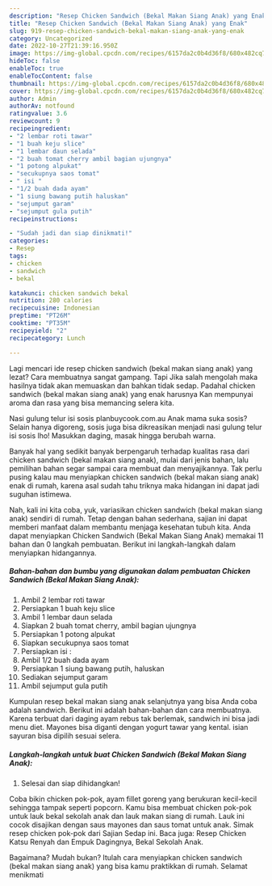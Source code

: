 ```yaml
---
description: "Resep Chicken Sandwich (Bekal Makan Siang Anak) yang Enak"
title: "Resep Chicken Sandwich (Bekal Makan Siang Anak) yang Enak"
slug: 919-resep-chicken-sandwich-bekal-makan-siang-anak-yang-enak
category: Uncategorized
date: 2022-10-27T21:39:16.950Z
image: https://img-global.cpcdn.com/recipes/6157da2c0b4d36f8/680x482cq70/chicken-sandwich-bekal-makan-siang-anak-foto-resep-utama.jpg
hideToc: false
enableToc: true
enableTocContent: false
thumbnail: https://img-global.cpcdn.com/recipes/6157da2c0b4d36f8/680x482cq70/chicken-sandwich-bekal-makan-siang-anak-foto-resep-utama.jpg
cover: https://img-global.cpcdn.com/recipes/6157da2c0b4d36f8/680x482cq70/chicken-sandwich-bekal-makan-siang-anak-foto-resep-utama.jpg
author: Admin
authorAv: notfound
ratingvalue: 3.6
reviewcount: 9
recipeingredient:
- "2 lembar roti tawar"
- "1 buah keju slice"
- "1 lembar daun selada"
- "2 buah tomat cherry ambil bagian ujungnya"
- "1 potong alpukat"
- "secukupnya saos tomat"
- " isi "
- "1/2 buah dada ayam"
- "1 siung bawang putih haluskan"
- "sejumput garam"
- "sejumput gula putih"
recipeinstructions:

- "Sudah jadi dan siap dinikmati!"
categories:
- Resep
tags:
- chicken
- sandwich
- bekal

katakunci: chicken sandwich bekal 
nutrition: 280 calories
recipecuisine: Indonesian
preptime: "PT26M"
cooktime: "PT35M"
recipeyield: "2"
recipecategory: Lunch

---
```



Lagi mencari ide resep chicken sandwich (bekal makan siang anak) yang lezat? Cara membuatnya sangat gampang. Tapi Jika salah mengolah maka hasilnya tidak akan memuaskan dan bahkan tidak sedap. Padahal chicken sandwich (bekal makan siang anak) yang enak harusnya Kan mempunyai aroma dan rasa yang bisa memancing selera kita.


Nasi gulung telur isi sosis planbuycook.com.au Anak mama suka sosis? Selain hanya digoreng, sosis juga bisa dikreasikan menjadi nasi gulung telur isi sosis lho! Masukkan daging, masak hingga berubah warna.

Banyak hal yang sedikit banyak berpengaruh terhadap kualitas rasa dari chicken sandwich (bekal makan siang anak), mulai dari jenis bahan, lalu pemilihan bahan segar sampai cara membuat dan menyajikannya. Tak perlu pusing kalau mau menyiapkan chicken sandwich (bekal makan siang anak) enak di rumah, karena asal sudah tahu triknya maka hidangan ini dapat jadi suguhan istimewa.


Nah, kali ini kita coba, yuk, variasikan chicken sandwich (bekal makan siang anak) sendiri di rumah. Tetap dengan bahan sederhana, sajian ini dapat memberi manfaat dalam membantu menjaga kesehatan tubuh kita. Anda dapat menyiapkan Chicken Sandwich (Bekal Makan Siang Anak) memakai 11 bahan dan 0 langkah pembuatan. Berikut ini langkah-langkah dalam menyiapkan hidangannya.

<!--inarticleads1-->

##### Bahan-bahan dan bumbu yang digunakan dalam pembuatan Chicken Sandwich (Bekal Makan Siang Anak):

1. Ambil 2 lembar roti tawar
1. Persiapkan 1 buah keju slice
1. Ambil 1 lembar daun selada
1. Siapkan 2 buah tomat cherry, ambil bagian ujungnya
1. Persiapkan 1 potong alpukat
1. Siapkan secukupnya saos tomat
1. Persiapkan  isi :
1. Ambil 1/2 buah dada ayam
1. Persiapkan 1 siung bawang putih, haluskan
1. Sediakan sejumput garam
1. Ambil sejumput gula putih


Kumpulan resep bekal makan siang anak selanjutnya yang bisa Anda coba adalah sandwich. Berikut ini adalah bahan-bahan dan cara membuatnya. Karena terbuat dari daging ayam rebus tak berlemak, sandwich ini bisa jadi menu diet. Mayones bisa diganti dengan yogurt tawar yang kental. isian sayuran bisa dipilih sesuai selera. 

<!--inarticleads2-->

##### Langkah-langkah untuk buat Chicken Sandwich (Bekal Makan Siang Anak):


1. Selesai dan siap dihidangkan!

Coba bikin chicken pok-pok, ayam fillet goreng yang berukuran kecil-kecil sehingga tampak seperti popcorn. Kamu bisa membuat chicken pok-pok untuk lauk bekal sekolah anak dan lauk makan siang di rumah. Lauk ini cocok disajikan dengan saus mayones dan saus tomat untuk anak. Simak resep chicken pok-pok dari Sajian Sedap ini. Baca juga: Resep Chicken Katsu Renyah dan Empuk Dagingnya, Bekal Sekolah Anak. 

Bagaimana? Mudah bukan? Itulah cara menyiapkan chicken sandwich (bekal makan siang anak) yang bisa kamu praktikkan di rumah. Selamat menikmati

